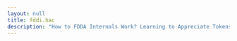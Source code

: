 ```yaml
---
layout: null
title: fddi.hac
description: "How to FDDA Internals Work? Learning to Appreciate Tokens"
---
```

